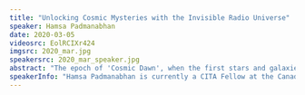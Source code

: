 ```yaml
---
title: "Unlocking Cosmic Mysteries with the Invisible Radio Universe"
speaker: Hamsa Padmanabhan
date: 2020-03-05
videosrc: EolRCIXr424
imgsrc: 2020_mar.jpg
speakersrc: 2020_mar_speaker.jpg
abstract: "The epoch of 'Cosmic Dawn', when the first stars and galaxies were born, about a hundred million years after the Big Bang --- is  considered the 'final frontier' of research in cosmology today. Observations at radio frequencies have opened up very exciting prospects for studying the evolution of the universe from its earliest stages to the present time.  Unprecedented amount of data from the biggest radio facilities around the world will soon help to answer fundamental questions about our cosmos: from a deeper understanding of Einstein's theory of gravity, to whether we are alone in this vast expanse of universe. I will discuss the groundbreaking progress being made in this fascinating field in Canada and elsewhere."
speakerInfo: "Hamsa Padmanabhan is currently a CITA Fellow at the Canadian Institute for Theoretical Astrophysics,and an Associate of the Dunlap Institute for Astronomy and Astrophysics at Toronto. She was previously a Tomalla post-doctoral fellow at the Institute for Particle Physics and Astrophysics, ETH Zurich, Switzerland. She graduated from IUCAA, Pune, India with a Ph.D. in Physics in December 2015. A top student throughout school, college and university, she has won numerous prizes and been a recipient of prestigious fellowships at each stage of her career. In particular, having represented her country and won several awards at the Intel International Science and Engineering Fair 2006, she became one of the few in the world who has the honour of a minor planet in the solar system being named after her."
---
```

